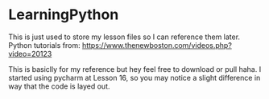 # LearningPython
This is just used to store my lesson files so I can reference them later. Python tutorials from: https://www.thenewboston.com/videos.php?video=20123


This is basiclly for my reference but hey feel free to download or pull haha.  I started using pycharm at Lesson 16,
so you may notice a slight difference in way that the code is layed out.
